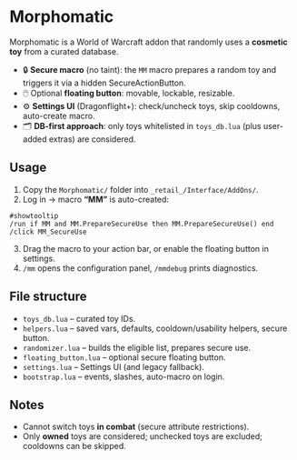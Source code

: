 # Morphomatic

Morphomatic is a World of Warcraft addon that randomly uses a **cosmetic toy** from a curated database.

- 🔒 **Secure macro** (no taint): the `MM` macro prepares a random toy and triggers it via a hidden SecureActionButton.
- 🖱️ Optional **floating button**: movable, lockable, resizable.
- ⚙️ **Settings UI** (Dragonflight+): check/uncheck toys, skip cooldowns, auto-create macro.
- 🗂️ **DB-first approach**: only toys whitelisted in `toys_db.lua` (plus user-added extras) are considered.

## Usage
1. Copy the `Morphomatic/` folder into `_retail_/Interface/AddOns/`.
2. Log in → macro **“MM”** is auto-created:
```
#showtooltip
/run if MM and MM.PrepareSecureUse then MM.PrepareSecureUse() end
/click MM_SecureUse
```
3. Drag the macro to your action bar, or enable the floating button in settings.
4. `/mm` opens the configuration panel, `/mmdebug` prints diagnostics.

## File structure
- `toys_db.lua` – curated toy IDs.
- `helpers.lua` – saved vars, defaults, cooldown/usability helpers, secure button.
- `randomizer.lua` – builds the eligible list, prepares secure use.
- `floating_button.lua` – optional secure floating button.
- `settings.lua` – Settings UI (and legacy fallback).
- `bootstrap.lua` – events, slashes, auto-macro on login.

## Notes
- Cannot switch toys **in combat** (secure attribute restrictions).
- Only **owned** toys are considered; unchecked toys are excluded; cooldowns can be skipped.

